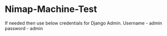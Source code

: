 # Nimap-Machine-Test
If needed then use below credentials for Django Admin.
Username - admin
password - admin
